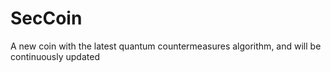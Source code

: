 # SecCoin
A new coin with the latest quantum countermeasures algorithm, and will be continuously updated
